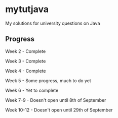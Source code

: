 # mytutjava
My solutions for university questions on Java

## Progress

Week 2 - Complete

Week 3 - Complete

Week 4 - Complete

Week 5 - Some progress, much to do yet

Week 6 - Yet to complete

Week 7-9 - Doesn't open until 8th of September

Week 10-12 - Doesn't open until 29th of September
